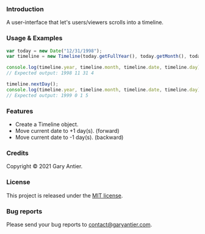 ### Introduction

A user-interface that let's users/viewers scrolls into a timeline.

### Usage & Examples

```javascript
var today = new Date("12/31/1998");
var timeline = new Timeline(today.getFullYear(), today.getMonth(), today.getDate());

console.log(timeline.year, timeline.month, timeline.date, timeline.day);
// Expected output: 1998 11 31 4

timeline.nextDay();
console.log(timeline.year, timeline.month, timeline.date, timeline.day);
// Expected output: 1999 0 1 5
```

### Features

+ Create a Timeline object.
+ Move current date to +1 day(s). (forward)
+ Move current date to -1 day(s). (backward)

### Credits

Copyright © 2021 Gary Antier.

### License

This project is released under the [MIT license](https://github.com/sagemodeninja/timeline-ui/blob/main/License.md).

### Bug reports

Please send your bug reports to [contact@garyantier.com](mailto:contact@garyantier.com).
